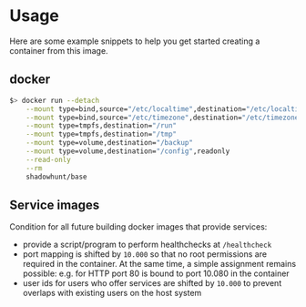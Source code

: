 # Usage
Here are some example snippets to help you get started creating a container from this image.

## docker
```sh
$> docker run --detach                                                              \
    --mount type=bind,source="/etc/localtime",destination="/etc/localtime",readonly \
    --mount type=bind,source="/etc/timezone",destination="/etc/timezone",readonly   \
    --mount type=tmpfs,destination="/run"                                           \
    --mount type=tmpfs,destination="/tmp"                                           \
    --mount type=volume,destination="/backup"                                       \
    --mount type=volume,destination="/config",readonly                              \
    --read-only                                                                     \
    --rm                                                                            \
    shadowhunt/base
```

## Service images
Condition for all future building docker images that provide services:
*  provide a script/program to perform healthchecks at `/healthcheck`
*  port mapping is shifted by `10.000` so that no root permissions are required in the container. At the same time, a simple assignment remains possible: e.g. for HTTP port 80 is bound to port 10.080 in the container
*  user ids for users who offer services are shifted by `10.000` to prevent overlaps with existing users on the host system